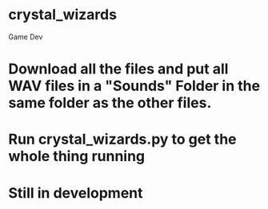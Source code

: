# crystal_wizards
Game Dev

# Download all the files and put all WAV files in a "Sounds" Folder in the same folder as the other files.

# Run crystal_wizards.py to get the whole thing running

# Still in development

